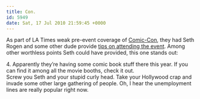```yaml
---
title: Con.
id: 5949
date: Sat, 17 Jul 2010 21:59:45 +0000
---
```


As part of LA Times weak pre-event coverage of [Comic-Con](http://www.comic-con.org/), they had Seth Rogen and some other dude provide [tips on attending the event](http://www.latimes.com/entertainment/news/la-ca-survival-20100718,0,813008.story). Among other worthless points Seth could have provided, this one stands out:

<div class="quote">4. Apparently they’re having some comic book stuff there this year. If you can find it among all the movie booths, check it out.</div>Screw you Seth and your stupid curly head. Take your Hollywood crap and invade some other large gathering of people. Oh, I hear the unemployment lines are really popular right now.


